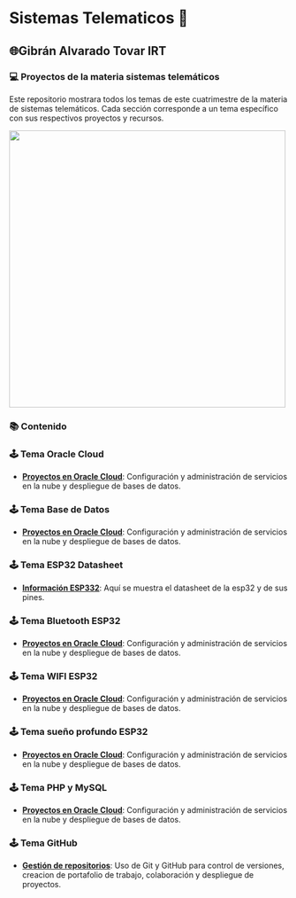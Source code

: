 # Sistemas Telematicos 🤖
## 🌐Gibrán Alvarado Tovar  IRT 

### 💻 Proyectos de la materia sistemas telemáticos
Este repositorio mostrara todos los temas de este cuatrimestre de la materia de sistemas telemáticos. Cada sección corresponde a un tema específico con sus respectivos proyectos y recursos.

<img src="https://d2a5isokysfowx.cloudfront.net/wp-content/uploads/2022/01/Programa-con-R-scaled.jpg" width="500">

### 📚 Contenido 

### 🕹️ Tema Oracle Cloud

- **[Proyectos en Oracle Cloud](https://github.com/Akeno075/Proyectos-Clases/blob/main/Oracle%20Cloud/README.md)**: Configuración y administración de servicios en la nube y despliegue de bases de datos.

### 🕹️ Tema Base de Datos

- **[Proyectos en Oracle Cloud](https://github.com/Akeno075/Proyectos-Clases/blob/main/Oracle%20Cloud/README.md)**: Configuración y administración de servicios en la nube y despliegue de bases de datos.

### 🕹️ Tema ESP32 Datasheet

- **[Información ESP332](https://github.com/Gibran-AT21/Proyectos-ST/blob/main/ESP32)**: Aquí se muestra el datasheet de la esp32 y de sus pines.

### 🕹️ Tema Bluetooth ESP32

- **[Proyectos en Oracle Cloud](https://github.com/Akeno075/Proyectos-Clases/blob/main/Oracle%20Cloud/README.md)**: Configuración y administración de servicios en la nube y despliegue de bases de datos.

### 🕹️ Tema WIFI ESP32

- **[Proyectos en Oracle Cloud](https://github.com/Akeno075/Proyectos-Clases/blob/main/Oracle%20Cloud/README.md)**: Configuración y administración de servicios en la nube y despliegue de bases de datos.

### 🕹️ Tema sueño profundo ESP32

- **[Proyectos en Oracle Cloud](https://github.com/Akeno075/Proyectos-Clases/blob/main/Oracle%20Cloud/README.md)**: Configuración y administración de servicios en la nube y despliegue de bases de datos.

### 🕹️ Tema PHP y MySQL

- **[Proyectos en Oracle Cloud](https://github.com/Akeno075/Proyectos-Clases/blob/main/Oracle%20Cloud/README.md)**: Configuración y administración de servicios en la nube y despliegue de bases de datos.

### 🕹️ Tema GitHub

- **[Gestión de repositorios](https://github.com/Akeno075/Proyectos-Clases/blob/main/Github/README.md)**: Uso de Git y GitHub para control de versiones, creacion de portafolio de trabajo, colaboración y despliegue de proyectos.



